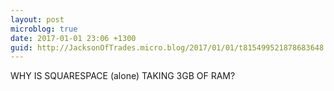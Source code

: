 ```yaml
---
layout: post
microblog: true
date: 2017-01-01 23:06 +1300
guid: http://JacksonOfTrades.micro.blog/2017/01/01/t815499521878683648.html
---
```

WHY IS SQUARESPACE (alone) TAKING 3GB OF RAM?
